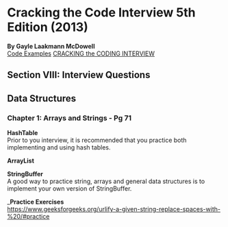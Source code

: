 # Cracking the Code Interview 5th Edition (2013)
__By Gayle Laakmann McDowell__  
[Code Examples](https://www.careercup.com/careercup_book_solutions)
[CRACKING the CODING INTERVIEW](https://www.crackingthecodinginterview.com/)  

## Section VIII: Interview Questions
## Data Structures
### Chapter 1: Arrays and Strings - Pg 71
__HashTable__  
Prior to you interview, it is recommended that you practice both implementing and using hash tables.  

__ArrayList__  

__StringBuffer__  
A good way to practice string, arrays and general data structures is to implement your own version of StringBuffer. 

___Practice Exercises__  
https://www.geeksforgeeks.org/urlify-a-given-string-replace-spaces-with-%20/#practice
